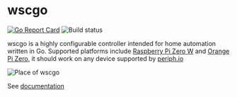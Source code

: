 # wscgo

[![Go Report Card](https://goreportcard.com/badge/github.com/balazsgrill/wscgo)](https://goreportcard.com/report/github.com/balazsgrill/wscgo)
![Build status](https://github.com/balazsgrill/wscgo/workflows/Main/badge.svg)

wscgo is a highly configurable controller intended for home automation written in Go. Supported 
platforms include [Raspberry Pi Zero W](https://www.raspberrypi.org/products/raspberry-pi-zero-w/) 
and [Orange Pi Zero](http://www.orangepi.org/orangepizero/), it should work on any device supported by [periph.io](https://periph.io/)

![Place of wscgo](https://raw.githubusercontent.com/wiki/balazsgrill/wscgo/place-of-wscgo.png)

See [documentation](https://balazsgrill.github.io/wscgo/)
